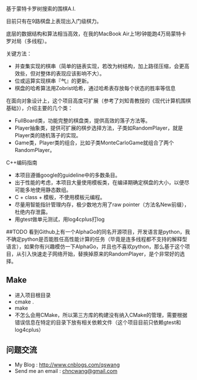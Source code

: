 基于蒙特卡罗树搜索的围棋A.I.

目前只有在9路棋盘上表现出入门级棋力。

底层的数据结构和算法相当高效，在我的MacBook Air上1秒钟能跑4万局蒙特卡罗对局（多线程）。

关键方法：

* 并查集实现的棋串（简单的链表实现，若改为树结构，加上路径压缩，会更高效些，但对整体的表现应该影响不大）。
* 位或运算实现棋串『气』的更新。
* 棋盘的哈希算法用Zobrist哈希，通过哈希表存放每个状态的胜率等信息

在面向对象设计上，这个项目高度可扩展（参考了刘知青教授的《现代计算机围棋基础》），介绍主要的几个类：

* FullBoard类，功能完整的棋盘类，提供高效的落子方法等。
* Player抽象类，提供可扩展的棋步选择方法，子类如RandomPlayer，就是Player类的随机落子的实现。
* Game类，Player类的组合，比如子类MonteCarloGame就组合了两个RandomPlayer。

C++编码指南

* 本项目遵循google的guideline中的多数条目。
* 出于性能的考虑，本项目大量使用模板类，在编译期确定棋盘的大小，以便尽可能多地使用静态数组。
* C + class + 模板，不使用模板元编程。
* 尽量用智能指针管理内存，极少数地方用了raw pointer（方法名New前缀），杜绝内存泄露。
* 用gtest做单元测试，用log4cplus打log

##TODO
看到Github上有一个AlphaGo的同名开源项目，开发语言是python，我不确定python是否能胜任高性能计算的任务（毕竟是连多线程都不支持的解释型语言），如果你有兴趣模仿一下AlphaGo，并且也不喜欢python，那么基于这个项目，从引入快速走子网络开始，替换掉原来的RandomPlayer，是个非常好的选择。

## Make
* 进入项目根目录
* cmake .
* make
* 不怎么会用CMake，所以第三方库的构建没有纳入CMake的管理，需要根据错误信息在特定的目录下放有相关依赖文件（这个项目目前只依赖gtest和log4cplus）

## 问题交流
* My Blog : http://www.cnblogs.com/qswang
* Send me an email : chncwang@gmail.com
